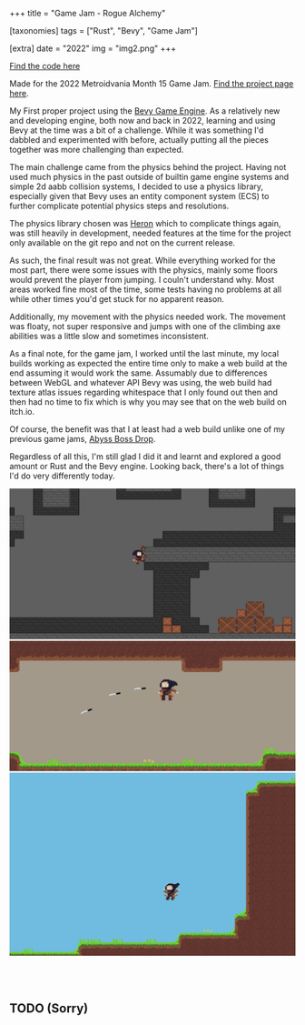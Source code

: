 +++
title = "Game Jam - Rogue Alchemy"

[taxonomies]
tags = ["Rust", "Bevy", "Game Jam"]

[extra]
date = "2022"
img = "img2.png"
+++

[Find the code here](https://github.com/Brick5215/bevy_metroidvania_gamejam)

Made for the 2022 Metroidvania Month 15 Game Jam. [Find the project page here](https://benjamin5215.itch.io/stars-of-rogue).

My First proper project using the [Bevy Game Engine](https://bevyengine.org/). As a relatively new and
developing engine, both now and back in 2022, learning and using Bevy at the time was a bit of a challenge.
While it was something I'd dabbled and experimented with before, actually putting all the pieces together was
more challenging than expected.

The main challenge came from the physics behind the project. Having not used much physics in the past outside
of builtin game engine systems and simple 2d aabb collision systems, I decided to use a physics library,
especially given that Bevy uses an entity component system (ECS) to further complicate potential physics steps
and resolutions. 

The physics library chosen was [Heron](https://github.com/jcornaz/heron) which to complicate things again, was
still heavily in development, needed features at the time for the project only available on the git repo and
not on the current release.

As such, the final result was not great. While everything worked for the most part, there were some issues
with the physics, mainly some floors would prevent the player from jumping. I couln't understand why. Most
areas worked fine most of the time, some tests having no problems at all while other times you'd get stuck for
no apparent reason.

Additionally, my movement with the physics needed work. The movement was floaty, not super responsive and jumps
with one of the climbing axe abilities was a little slow and sometimes inconsistent.

As a final note, for the game jam, I worked until the last minute, my local builds working as expected the
entire time only to make a web build at the end assuming it would work the same. Assumably due to differences
between WebGL and whatever API Bevy was using, the web build had texture atlas issues regarding whitespace that
I only found out then and then had no time to fix which is why you may see that on the web build on itch.io.

Of course, the benefit was that I at least had a web build unlike one of my previous game jams, [Abyss Boss
Drop](@/projects/abyss/index.md).

Regardless of all this, I'm still glad I did it and learnt and explored a good amount or Rust and the Bevy
engine. Looking back, there's a lot of things I'd do very differently today.


<img src = "img1.png">

<img src = "img2.png">

<img src = "img3.png">

<br><br>

## TODO (Sorry)
